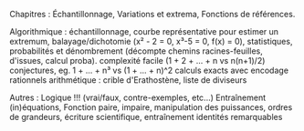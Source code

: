 Chapitres : 
	Échantillonnage, 
	Variations et extrema, 
	Fonctions de références.

Algorithmique : 
	échantillonnage,
	courbe représentative pour estimer un extremum,
	balayage/dichotomie (x² - 2 = 0, x³-5 = 0, f(x) = 0),
	statistiques, 
	probabilités et dénombrement (décompte chemins racines-feuilles, d'issues, calcul proba).
	complexité facile (1 + 2 + ... + n vs n(n+1)/2)
	conjectures, eg. 1 + ... + n³ vs (1 + ... + n)^2
	calculs exacts avec encodage rationnels
	arithmétique : crible d'Erathostène, liste de diviseurs


Autres : 
	Logique !!! (vrai/faux, contre-exemples, etc...)
	Entraînement (in)équations,
	Fonction paire, impaire,
	manipulation des puissances,
	ordres de grandeurs,
	écriture scientifique,
	entraînement identités remarquables
